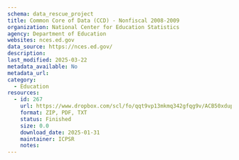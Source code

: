 ```yaml
---
schema: data_rescue_project 
title: Common Core of Data (CCD) - Nonfiscal 2008-2009
organization: National Center for Education Statistics
agency: Department of Education
websites: nces.ed.gov
data_source: https://nces.ed.gov/
description: 
last_modified: 2025-03-22
metadata_available: No
metadata_url: 
category:
  - Education 
resources:
  - id: 267
    url: https://www.dropbox.com/scl/fo/qqt9vp13mkmq342gfqg9v/ACB50xdupUzk0BiA7txXcA0?rlkey=q5xwpfjxw9su3xhmtw5h00xr4&dl=0
    format: ZIP, PDF, TXT
    status: Finished
    size: 0.0
    download_date: 2025-01-31
    maintainer: ICPSR
    notes: 
---
```

